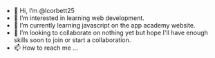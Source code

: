 - 👋 Hi, I’m @lcorbett25
- 👀 I’m interested in learning web development.
- 🌱 I’m currently learning javascript on the app academy website.
- 💞️ I’m looking to collaborate on nothing yet but hope I'll have enough skills soon to join or start a collaboration.
- 📫 How to reach me ...

<!---
lcorbett25/lcorbett25 is a ✨ special ✨ repository because its `README.md` (this file) appears on your GitHub profile.
You can click the Preview link to take a look at your changes.
--->
